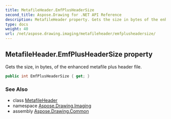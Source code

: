 ```yaml
---
title: MetafileHeader.EmfPlusHeaderSize
second_title: Aspose.Drawing for .NET API Reference
description: MetafileHeader property. Gets the size in bytes of the enhanced metafile plus header file
type: docs
weight: 40
url: /net/aspose.drawing.imaging/metafileheader/emfplusheadersize/
---
```

## MetafileHeader.EmfPlusHeaderSize property

Gets the size, in bytes, of the enhanced metafile plus header file.

```csharp
public int EmfPlusHeaderSize { get; }
```

### See Also

* class [MetafileHeader](../)
* namespace [Aspose.Drawing.Imaging](../../metafileheader/)
* assembly [Aspose.Drawing.Common](../../../)


